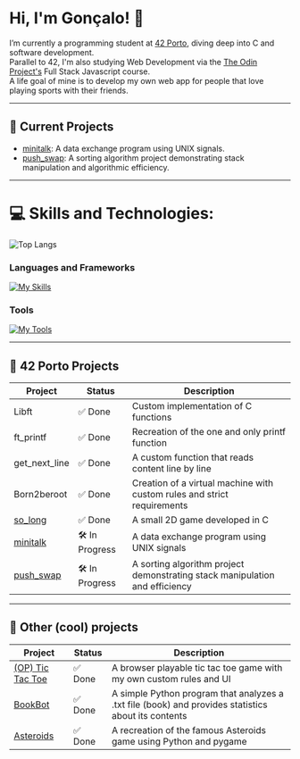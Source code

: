 #  Hi, I'm Gonçalo! 👋

I’m currently a programming student at [42 Porto](https://www.42porto.com/), diving deep into C and software development.<br>
Parallel to 42, I'm also studying Web Development via the [The Odin Project's](https://www.theodinproject.com/) Full Stack Javascript course.<br>
A life goal of mine is to develop my own web app for people that love playing sports with their friends.

---

## 🚀 Current Projects

- [minitalk](https://github.com/goncalofgalmeida/minitalk): A data exchange program using UNIX signals.
- [push_swap](https://github.com/goncalofgalmeida/push-swap): A sorting algorithm project demonstrating stack manipulation and algorithmic efficiency.

---

# 💻 Skills and Technologies:

![Top Langs](https://github-readme-stats.vercel.app/api/top-langs/?username=goncalofgalmeida&layout=compact)
### Languages and Frameworks
[![My Skills](https://skillicons.dev/icons?i=express,nodejs,js,html,css,python,c)](https://skillicons.dev)
### Tools
[![My Tools](https://skillicons.dev/icons?i=git,docker,mongodb,aws,heroku,supabase,cloudflare,vscode,notion)](https://skillicons.dev)

---

## 🏫 42 Porto Projects
| Project       | Status    | Description                          |
|---------------|-----------|--------------------------------------|
| Libft         | ✅ Done   | Custom implementation of C functions |
| ft_printf     | ✅ Done   | Recreation of the one and only printf function |
| get_next_line | ✅ Done   | A custom function that reads content line by line |
| Born2beroot   | ✅ Done   | Creation of a virtual machine with custom rules and strict requirements |
| [so_long](https://github.com/goncalofgalmeida/so_long) | ✅ Done | A small 2D game developed in C |
| [minitalk](https://github.com/goncalofgalmeida/minitalk)   | 🛠️ In Progress | A data exchange program using UNIX signals |
| [push_swap](https://github.com/goncalofgalmeida/push_swap) | 🛠️ In Progress | A sorting algorithm project demonstrating stack manipulation and efficiency |

---

## 🏫 Other (cool) projects
| Project       | Status    | Description                          |
|---------------|-----------|--------------------------------------|
| [(OP) Tic Tac Toe](https://github.com/goncalofgalmeida/tic-tac-toe) | ✅ Done | A browser playable tic tac toe game with my own custom rules and UI |
| [BookBot](https://github.com/goncalofgalmeida/bookbot) | ✅ Done | A simple Python program that analyzes a .txt file (book) and provides statistics about its contents |
| [Asteroids](https://github.com/goncalofgalmeida/asteroids-game) | ✅ Done | A recreation of the famous Asteroids game using Python and pygame |

[//]: # (| [PLACEHOLDER] | ⏳ Next Up | [PLACEHOLDER] |)
